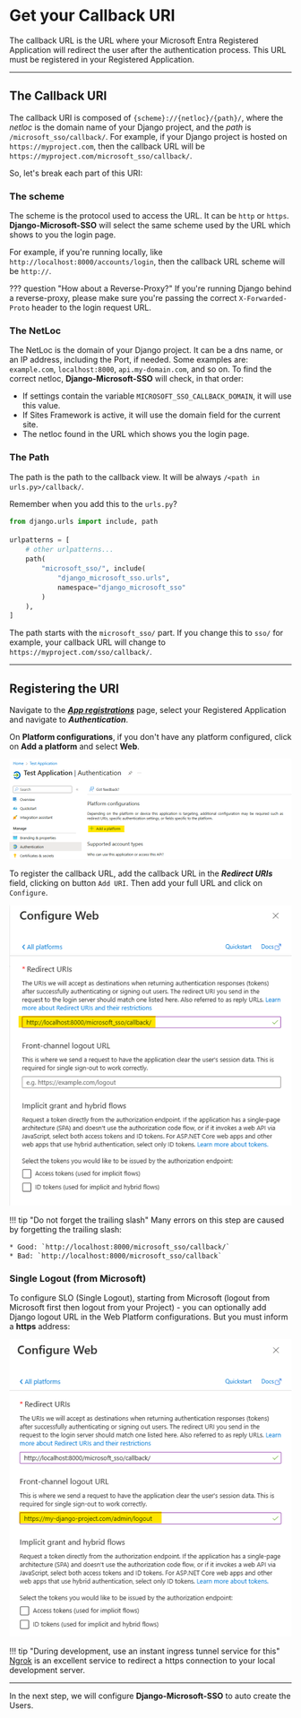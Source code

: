# Get your Callback URI

The callback URL is the URL where your Microsoft Entra Registered Application will redirect the user after the
authentication process. This URL must be registered in your Registered Application.

---

## The Callback URI
The callback URI is composed of `{scheme}://{netloc}/{path}/`, where the _netloc_ is the domain name of your Django
project, and the _path_ is `/microsoft_sso/callback/`. For example, if your Django project is hosted on
`https://myproject.com`, then the callback URL will be `https://myproject.com/microsoft_sso/callback/`.

So, let's break each part of this URI:

### The scheme
The scheme is the protocol used to access the URL. It can be `http` or `https`. **Django-Microsoft-SSO** will select the
same scheme used by the URL which shows to you the login page.

For example, if you're running locally, like `http://localhost:8000/accounts/login`, then the callback URL scheme
will be `http://`.

??? question "How about a Reverse-Proxy?"
    If you're running Django behind a reverse-proxy, please make sure you're passing the correct
    `X-Forwarded-Proto` header to the login request URL.

### The NetLoc
The NetLoc is the domain of your Django project. It can be a dns name, or an IP address, including the Port, if
needed. Some examples are: `example.com`, `localhost:8000`, `api.my-domain.com`, and so on. To find the correct netloc,
**Django-Microsoft-SSO** will check, in that order:

- If settings contain the variable `MICROSOFT_SSO_CALLBACK_DOMAIN`, it will use this value.
- If Sites Framework is active, it will use the domain field for the current site.
- The netloc found in the URL which shows you the login page.

### The Path
The path is the path to the callback view. It will be always `/<path in urls.py>/callback/`.

Remember when you add this to the `urls.py`?

```python
from django.urls import include, path

urlpatterns = [
    # other urlpatterns...
    path(
        "microsoft_sso/", include(
            "django_microsoft_sso.urls",
            namespace="django_microsoft_sso"
        )
    ),
]
```

The path starts with the `microsoft_sso/` part. If you change this to `sso/` for example, your callback URL will change to
`https://myproject.com/sso/callback/`.

---

## Registering the URI

Navigate to the [_**App registrations**_](https://portal.azure.com/#blade/Microsoft_AAD_RegisteredApps/ApplicationsListBlade)
page, select your Registered Application and navigate to _**Authentication**_.

On **Platform configurations**, if you don't have any platform configured, click on **Add a platform** and select **Web**.

![](./images/add_new_platform.png)

To register the callback URL, add the callback URL in the
_**Redirect URIs**_ field, clicking on button `Add URI`. Then add your full URL and click on `Configure`.

![](./images/configure_web.png)

!!! tip "Do not forget the trailing slash"
    Many errors on this step are caused by forgetting the trailing slash:

    * Good: `http://localhost:8000/microsoft_sso/callback/`
    * Bad: `http://localhost:8000/microsoft_sso/callback`

### Single Logout (from Microsoft)

To configure SLO (Single Logout), starting from Microsoft (logout from Microsoft first then logout from your Project) -
you can optionally add Django logout URL in the Web Platform configurations. But you must inform a **https** address:

![](./images/configure_slo_ms.png)

!!! tip "During development, use an instant ingress tunnel service for this"
    [Ngrok](https://ngrok.com/) is an excellent service to redirect a https connection to your local development server.

---

In the next step, we will configure **Django-Microsoft-SSO** to auto create the Users.
